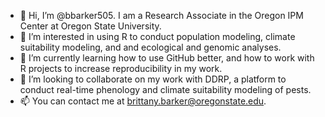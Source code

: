 - 👋 Hi, I’m @bbarker505. I am a Research Associate in the Oregon IPM Center at Oregon State University.
- 👀 I’m interested in using R to conduct population modeling, climate suitability modeling, and and ecological and genomic analyses.
- 🌱 I’m currently learning how to use GitHub better, and how to work with R projects to increase reproducibility in my work.
- 💞️ I’m looking to collaborate on my work with DDRP, a platform to conduct real-time phenology and climate suitability modeling of pests.
- 📫 You can contact me at brittany.barker@oregonstate.edu.


